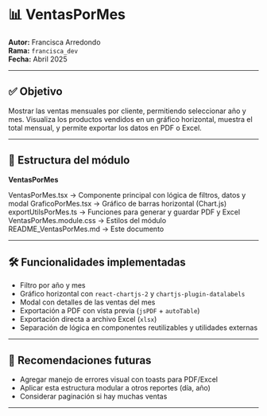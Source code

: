 # 📊 VentasPorMes

**Autor:** Francisca Arredondo  
**Rama:** `francisca_dev`  
**Fecha:** Abril 2025

---

## ✅ Objetivo

Mostrar las ventas mensuales por cliente, permitiendo seleccionar año y mes. Visualiza los productos vendidos en un gráfico horizontal, muestra el total mensual, y permite exportar los datos en PDF o Excel.

---

## 📁 Estructura del módulo
**VentasPorMes**

VentasPorMes.tsx → Componente principal con lógica de filtros, datos y modal 
GraficoPorMes.tsx → Gráfico de barras horizontal (Chart.js) 
exportUtilsPorMes.ts → Funciones para generar y guardar PDF y Excel 
VentasPorMes.module.css → Estilos del módulo 
README_VentasPorMes.md → Este documento

---

## 🛠️ Funcionalidades implementadas

- Filtro por año y mes
- Gráfico horizontal con `react-chartjs-2` y `chartjs-plugin-datalabels`
- Modal con detalles de las ventas del mes
- Exportación a PDF con vista previa (`jsPDF` + `autoTable`)
- Exportación directa a archivo Excel (`xlsx`)
- Separación de lógica en componentes reutilizables y utilidades externas

---

## 📌 Recomendaciones futuras

- Agregar manejo de errores visual con toasts para PDF/Excel
- Aplicar esta estructura modular a otros reportes (día, año)
- Considerar paginación si hay muchas ventas

---